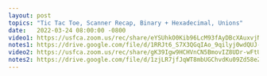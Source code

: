 ```yaml
---
layout: post
topics: "Tic Tac Toe, Scanner Recap, Binary + Hexadecimal, Unions"
date:   2022-03-24 08:00:00 -0800
video1: https://usfca.zoom.us/rec/share/eYSUhkO0Kib96LcM93fAyDBcXAuxvjN3at33ULMDdmcPk_Wf140LaZkNkzm_uhRe.cMy03uGlV5JrMcbq
notes1: https://drive.google.com/file/d/1RRJt6_S7X3QGqIAo_9qilyj0wdQUJ-L-/view?usp=sharing
video2: https://usfca.zoom.us/rec/share/gK39Igw9HCHVnCN5BmovIZ8UDr-wFtUhicxgC1qPwGQbaJ8rbBleawVUicxIwumb.70rcYZPizxfEigXh
notes2: https://drive.google.com/file/d/1zjLR7jfJqWT8mbUGChvdKu09Zd58eZMQ/view?usp=sharing
---
```

